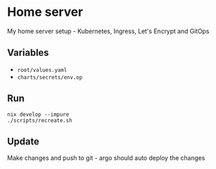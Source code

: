 # Home server

My home server setup - Kubernetes, Ingress, Let's Encrypt and GitOps

## Variables

* `root/values.yaml`
* `charts/secrets/env.op`

## Run

```
nix develop --impure
./scripts/recreate.sh
```

## Update

Make changes and push to git - argo should auto deploy the changes
